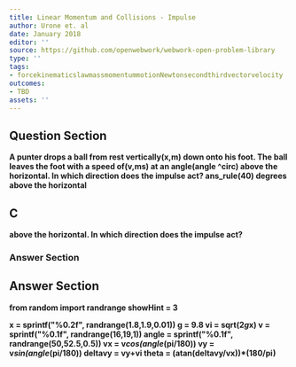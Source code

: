 ```yaml
---
title: Linear Momentum and Collisions - Impulse
author: Urone et. al
date: January 2018
editor: ''
source: https://github.com/openwebwork/webwork-open-problem-library
type: ''
tags:
- forcekinematicslawmassmomentummotionNewtonsecondthirdvectorvelocity
outcomes:
- TBD
assets: ''
---
```


## Question Section 

<b>
A punter drops a ball from rest vertically(x,m) down onto his foot. The ball leaves the foot with a speed of(v,ms) at an angle(angle ^circ) above the horizontal. In which direction does the impulse act?
ans_rule(40) degrees above the horizontal

## C
above the horizontal. In which direction does the impulse act?
### Answer Section


## Answer Section

from random import randrange
showHint = 3

x = sprintf("%0.2f", randrange(1.8,1.9,0.01))
g = 9.8
vi = sqrt(2*g*x)
v = sprintf("%0.1f", randrange(16,19,1))
angle = sprintf("%0.1f", randrange(50,52.5,0.5))
vx = v*cos(angle*(pi/180))
vy = v*sin(angle*(pi/180))
deltavy = vy+vi
theta = (atan(deltavy/vx))*(180/pi)